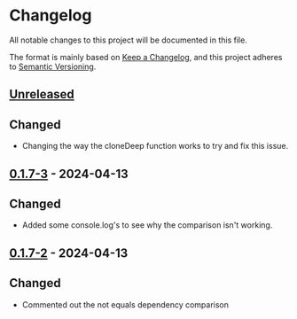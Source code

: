 # Changelog

All notable changes to this project will be documented in this file.

The format is mainly based on [Keep a Changelog](https://keepachangelog.com/en/1.0.0/),
and this project adheres to [Semantic Versioning](https://semver.org/spec/v2.0.0.html).

## [Unreleased]

## Changed

- Changing the way the cloneDeep function works to try and fix this issue.

## [0.1.7-3] - 2024-04-13

## Changed

- Added some console.log's to see why the comparison isn't working.

## [0.1.7-2] - 2024-04-13

## Changed

- Commented out the not equals dependency comparison

[unreleased]: https://github.com/Beehive-Software-Consultants/beesoft-common/compare/v0.1.7-3...develop
[0.1.7-3]: https://github.com/Beehive-Software-Consultants/beesoft-common/releases/tag/v0.1.7-3
[0.1.7-2]: https://github.com/Beehive-Software-Consultants/beesoft-common/releases/tag/v0.1.7-2
